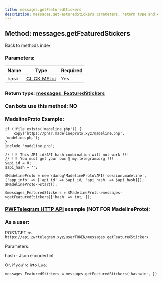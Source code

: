 ```yaml
---
title: messages.getFeaturedStickers
description: messages.getFeaturedStickers parameters, return type and example
---
```

## Method: messages.getFeaturedStickers  
[Back to methods index](index.md)


### Parameters:

| Name     |    Type       | Required |
|----------|---------------|----------|
|hash|[CLICK ME int](../types/int.md) | Yes|


### Return type: [messages\_FeaturedStickers](../types/messages_FeaturedStickers.md)

### Can bots use this method: **NO**


### MadelineProto Example:


```
if (!file_exists('madeline.php')) {
    copy('https://phar.madelineproto.xyz/madeline.php', 'madeline.php');
}
include 'madeline.php';

// !!! This API id/API hash combination will not work !!!
// !!! You must get your own @ my.telegram.org !!!
$api_id = 0;
$api_hash = '';

$MadelineProto = new \danog\MadelineProto\API('session.madeline', ['app_info' => ['api_id' => $api_id, 'api_hash' => $api_hash]]);
$MadelineProto->start();

$messages_FeaturedStickers = $MadelineProto->messages->getFeaturedStickers(['hash' => int, ]);
```

### [PWRTelegram HTTP API](https://pwrtelegram.xyz) example (NOT FOR MadelineProto):



### As a user:

POST/GET to `https://api.pwrtelegram.xyz/userTOKEN/messages.getFeaturedStickers`

Parameters:

hash - Json encoded int




Or, if you're into Lua:

```
messages_FeaturedStickers = messages.getFeaturedStickers({hash=int, })
```

